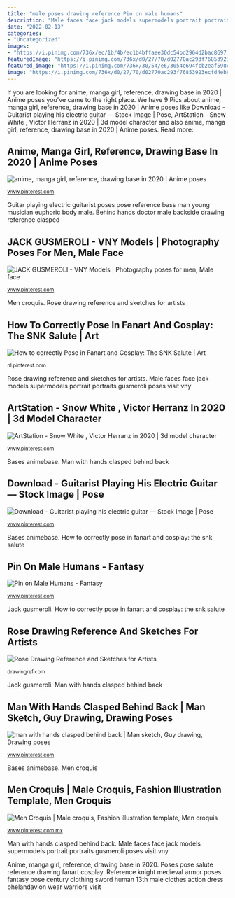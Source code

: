 ```yaml
---
title: "male poses drawing reference Pin on male humans"
description: "Male faces face jack models supermodels portrait portraits gusmeroli poses visit vny"
date: "2022-02-13"
categories:
- "Uncategorized"
images:
- "https://i.pinimg.com/736x/ec/1b/4b/ec1b4bffaee30dc54bd2964d2bac8697.jpg"
featuredImage: "https://i.pinimg.com/736x/d0/27/70/d02770ac293f76853923ecfd4eb6f62c.jpg"
featured_image: "https://i.pinimg.com/736x/30/54/e6/3054e694fcb2eaf598c068abbaa1567d.jpg"
image: "https://i.pinimg.com/736x/d0/27/70/d02770ac293f76853923ecfd4eb6f62c.jpg"
---
```


If you are looking for anime, manga girl, reference, drawing base in 2020 | Anime poses you've came to the right place. We have 9 Pics about anime, manga girl, reference, drawing base in 2020 | Anime poses like Download - Guitarist playing his electric guitar — Stock Image | Pose, ArtStation - Snow White , Victor Herranz in 2020 | 3d model character and also anime, manga girl, reference, drawing base in 2020 | Anime poses. Read more:

## Anime, Manga Girl, Reference, Drawing Base In 2020 | Anime Poses

![anime, manga girl, reference, drawing base in 2020 | Anime poses](https://i.pinimg.com/736x/d0/27/70/d02770ac293f76853923ecfd4eb6f62c.jpg "Bases animebase")

<small>www.pinterest.com</small>

Guitar playing electric guitarist poses pose reference bass man young musician euphoric body male. Behind hands doctor male backside drawing reference clasped

## JACK GUSMEROLI - VNY Models | Photography Poses For Men, Male Face

![JACK GUSMEROLI - VNY Models | Photography poses for men, Male face](https://i.pinimg.com/736x/f3/67/80/f367804840f6cd41994b8fd36fc278c3--jack-oconnell.jpg "Pin on male humans")

<small>www.pinterest.com</small>

Men croquis. Rose drawing reference and sketches for artists

## How To Correctly Pose In Fanart And Cosplay: The SNK Salute | Art

![How to correctly Pose in Fanart and Cosplay: The SNK Salute | Art](https://i.pinimg.com/736x/09/ef/0f/09ef0f021249cfcbd137f970bfb4194a--cosplay-tips-cosplay-costume.jpg "Man with hands clasped behind back")

<small>nl.pinterest.com</small>

Rose drawing reference and sketches for artists. Male faces face jack models supermodels portrait portraits gusmeroli poses visit vny

## ArtStation - Snow White , Victor Herranz In 2020 | 3d Model Character

![ArtStation - Snow White , Victor Herranz in 2020 | 3d model character](https://i.pinimg.com/736x/cf/8e/c6/cf8ec6f88c2136ae8095f5634c3cb80f.jpg "Bases animebase")

<small>www.pinterest.com</small>

Bases animebase. Man with hands clasped behind back

## Download - Guitarist Playing His Electric Guitar — Stock Image | Pose

![Download - Guitarist playing his electric guitar — Stock Image | Pose](https://i.pinimg.com/736x/71/89/16/7189161a40e4dedae604d4e105aa2844.jpg "Rose drawing reference and sketches for artists")

<small>www.pinterest.com</small>

Bases animebase. How to correctly pose in fanart and cosplay: the snk salute

## Pin On Male Humans - Fantasy

![Pin on Male Humans - Fantasy](https://i.pinimg.com/736x/ec/1b/4b/ec1b4bffaee30dc54bd2964d2bac8697.jpg "How to correctly pose in fanart and cosplay: the snk salute")

<small>www.pinterest.com</small>

Jack gusmeroli. How to correctly pose in fanart and cosplay: the snk salute

## Rose Drawing Reference And Sketches For Artists

![Rose Drawing Reference and Sketches for Artists](https://drawingref.com/wp-content/uploads/2019/08/rose3-768x1214.jpg "Man with hands clasped behind back")

<small>drawingref.com</small>

Jack gusmeroli. Man with hands clasped behind back

## Man With Hands Clasped Behind Back | Man Sketch, Guy Drawing, Drawing Poses

![man with hands clasped behind back | Man sketch, Guy drawing, Drawing poses](https://i.pinimg.com/736x/30/54/e6/3054e694fcb2eaf598c068abbaa1567d.jpg "Behind hands doctor male backside drawing reference clasped")

<small>www.pinterest.com</small>

Bases animebase. Men croquis

## Men Croquis | Male Croquis, Fashion Illustration Template, Men Croquis

![Men Croquis | Male croquis, Fashion illustration template, Men croquis](https://i.pinimg.com/736x/b9/db/b2/b9dbb25bf9c426cb79ef76feedf927fd--drawing-tutorials-male-fashion.jpg "Turnaround zbrush herranz chatacter")

<small>www.pinterest.com.mx</small>

Man with hands clasped behind back. Male faces face jack models supermodels portrait portraits gusmeroli poses visit vny

Anime, manga girl, reference, drawing base in 2020. Poses pose salute reference drawing fanart cosplay. Reference knight medieval armor poses fantasy pose century clothing sword human 13th male clothes action dress phelandavion wear warriors visit
